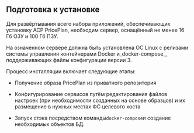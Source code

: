 ## Подготовка к установке

Для развёртывания всего набора приложений, обеспечивающих установку АСР PricePlan, необходим сервер, оснащённый не менее 16 Гб ОЗУ и 100 Гб ПЗУ.

На означенном сервере должна быть установлена ОС Linux c релизами системы управления контейнерами Docker и_docker-compose_, поддерживающих файлы конфигурации версии 3.

Процесс инсталляции включает следующие этапы:

* Получение образа PricePlan из приватного репозитория

* Конфигурирование сервисов путём редактирования файлов настроек \(при необходимости созданных на основе образцов\) и их размещение в нужных местах ФС целевого хоста

* Запуск стэка посредством команды`docker-compose`и создание необходимых объектов БД.



